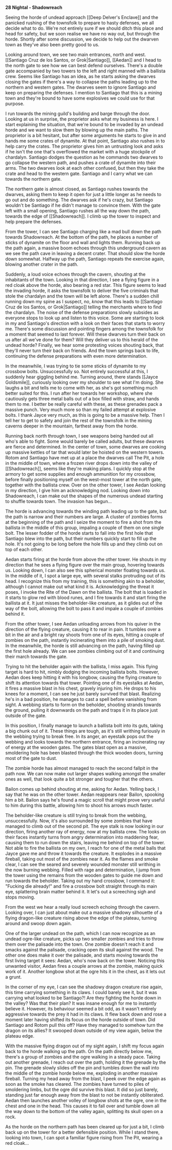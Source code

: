 **28 Nightal - Shadowreach**

Seeing the horde of undead approach [[Deep Delver's Enclave]] and the panicked rushing of the townsfolk to prepare to hasty defenses, we all decide what to do. We're not entirely sure if we should ditch this place and head for safety, but we soon realise we have no way out, but through the horde. Shortly after some discussion, we decide to help out the dwarven town as they've also been pretty good to us.

Looking around town, we see two main entrances, north and west. [[Santiago Cruz de los Santos, or Grok|Santiago]], [[Aedan]] and I head to the north gate to see how we can best defend ourselves. There's a double gate accompanied by two towers to the left and right manned with a ballista crew. Seems like Santiago has an idea, as he starts asking the dwarves closing the gates if there's a way to collapse the paths leading up to the northern and western gates. The dwarves seem to ignore Santiago and keep on preparing the defenses. I mention to Santiago that this is a mining town and they're bound to have some explosives we could use for that purpose.

I run towards the mining guild's building and barge through the door. Looking at us in surprise, the proprietor asks what my business is here. I start explaining the situation, that we're bound to be invaded by an undead horde and we want to slow them by blowing up the main paths. The proprietor is a bit hesitant, but after some arguments he starts to give in and hands me some crates of dynamite. At that point, Santiago also rushes in to help carry the crates. The proprietor gives him an untrusting look and asks if he isn't the one that's overflowed the market with a huge stockpile of chardalyn. Santiago dodges the question as he commands two dwarves to go collapse the western path, and pushes a crate of dynamite into their arms. The two dwarves look at each other confused, but then they take the crate and head to the western gate. Santiago and I carry what we can towards the northern gate.

The northern gate is almost closed, as Santiago rushes towards the dwarves, asking them to keep it open for just a little longer as he needs to go out and do something. The dwarves ask if he's crazy, but Santiago wouldn't be Santiago if he didn't manage to convince them. With the gate left with a small opening, Santiago rushes all the way down the path, towards the edge of [[Shadowreach]]. I climb up the tower to inspect and help prepare the defenses. 

From the tower, I can see Santiago charging like a mad bull down the path towards Shadowreach. At the bottom of the path, he places a number of sticks of dynamite on the floor and wall and lights them. Running back up the path again, a massive boom echoes through this underground cavern as we see the path cave in leaving a decent crater. That should slow the horde down somewhat. Halfway up the path, Santiago repeats the exercise again, blowing another crater in the path.

Suddenly, a loud voice echoes through the cavern, shouting at the inhabitants of the town. Looking in that direction, I see a flying figure in a red cloak above the horde, also bearing a red star. This figure seems to lead the invading horde, it asks the townsfolk to deliver the five criminals that stole the chardalyn and the town will be left alone. There's a sudden chill running down my spine as I suspect, no, _know_ that this leads to [[Santiago Cruz de los Santos, or Grok|Santiago]] telling the merchants where to find the chardalyn. The noise of the defense preparations slowly subsides as everyone stops to look up and listen to this voice. Some are starting to look in my and Santiago's direction with a look on their faces that starts to worry me. There's some discussion and pointing fingers among the townsfolk for a moment that seemed to last forever. Will these dwarves turn their back on us after all we've done for them? Will they deliver us to this herald of the undead horde? Finally, we hear some protesting voices shouting back, that they'll never turn their back on friends. And the town springs back to life, continuing the defense preparations with even more determination.

In the meanwhile, I was trying to tie some sticks of dynamite to my crossbow bolts. Unsuccessfully so. Not entirely successful at this, I suddenly hear giggling behind me. Turning around, there stands [[Jayce Goldsmile]], curiously looking over my shoulder to see what I'm doing. She laughs a bit and tells me to come with her, as she's got something much better suited for this. I run after her towards her workshop, where she cautiously gets three metal balls out of a box filled with straw, and hands them to me. I better be really careful with these, as these grenades pack a massive punch. Very much more so than my failed attempt at explosive bolts. I thank Jayce very much, as this is going to be a massive help. Then I tell her to get to safety and join the rest of the townsfolk in the mining caverns deeper in the mountain, farthest away from the horde.

Running back north through town, I see weapons being handed out all who's able to fight. Some would barely be called adults, but these dwarves are fierce and determined. In the center of town, some dwarves are cooking up massive kettles of tar that would later be hoisted on the western towers. Rotom and Santiago have met up at a place the dwarves call The Pit, a hole in the middle of town, where a frozen river drops down into the valley of [[Shadowreach]], seems like they're making plans. I quickly stop at the armory to get some supplies and enough ammunition for my crossbow, before finally positioning myself on the west-most tower at the north gate, together with the ballista crew. Over on the other tower, I see Aedan looking in my direction, I give him an acknowledging nod. Looking down into Shadowreach, I can make out the shapes of the numerous undead starting to shuffle towards town. The invasion has begun...

The horde is advancing towards the winding path leading up to the gate, but the path is narrow and their numbers are large. A cluster of zombies forms at the beginning of the path and I seize the moment to fire a shot from the ballista in the middle of this group, impaling a couple of them on one single bolt. The lesser fodder of the horde starts to fall into the first hole that Santiago blew into the path, but their numbers quickly start to fill up the hole. It's not going to be long before the hole fills up and they climb out on top of each other.

Aedan starts firing at the horde from above the other tower. He shouts in my direction that he sees a flying figure over the main group, hovering towards us. Looking down, I can also see this spherical monster floating towards us. In the middle of it, I spot a large eye, with several stalks protruding out of its head. I recognize this from my training, this is something akin to a beholder, although I cannot make out what kind it is. Acknowledging the threat it poses, I invoke the Rite of the Dawn on the ballista. The bolt that is loaded in it starts to glow red with blood runes, and I fire towards it and start firing the ballista at it. It just misses the beholder-like creature, as it glides out of the way of the bolt, allowing the bolt to pass it and impale a couple of zombies behind it.

From the other tower, I see Aedan unloading arrows from his quiver in the direction of the flying creature, causing it to rear in pain. It tumbles over a bit in the air and a bright ray shoots from one of its eyes, hitting a couple of zombies on the path, instantly incinerating them into a pile of smoking dust. In the meanwhile, the horde is still advancing on the path, having filled up the first hole already. We can see zombies climbing out of it and continuing their march towards the gate.

Trying to hit the beholder again with the ballista, I miss again. This flying target is hard to hit, nimbly dodging the incoming ballista bolts. However, Aedan does keep hitting it with his longbow, causing the flying creature to shift its attention towards that tower. Pointing one of its eyestalks at Aedan, it fires a massive blast in his chest, gravely injuring him. He drops to his knees for a moment, I can see he just barely survived that blast. Realizing he's in a bad position, he manages to cast a spell before vanishing from sight. A webbing starts to form on the beholder, shooting strands towards the ground, pulling it downwards on the path and traps it in its place just outside of the gate.

In this position, I finally manage to launch a ballista bolt into its guts, taking a big chunk out of it. These things are tough, as it's still writhing furiously in the webbing trying to break free. In its anger, an eyestalk pops out the webbing and looks towards the northern entrance, firing an incinerating ray of energy at the wooden gates. The gates blast open as a massive, smoldering hole has been blasted through the thick wooden doors, turning most of the gate to dust.

The zombie horde has almost managed to reach the second fallpit in the path now. We can now make out larger shapes walking amongst the smaller ones as well, that look quite a bit stronger and tougher that the others.

Bailon comes up behind shouting at me, asking for Aedan. Yelling back, I say that he was on the other tower. Aedan reappears near Bailon, spooking him a bit. Bailon says he's found a magic scroll that might prove very useful to him during this battle, allowing him to shoot his arrows much faster.

The beholder-like creature is still trying to break from the webbing, unsuccessfully. Now, it's also surrounded by some zombies that have managed to climb out of the second pit. The eye stalk is now looking in our direction, firing another ray of energy, now at my ballista crew. The looks on their faces instantly turns from angry determination into maddening fear, causing them to run down the stairs, leaving me behind on top of the tower. Not able to fire the ballista on my own, I reach for one of the metal balls that Jayce gave me and throw it towards the creature. It explodes in a massive fireball, taking out most of the zombies near it. As the flames and smoke clear, I can see the seared and severely wounded monster still writhing in the now burning webbing. Filled with rage and determination, I jump from the tower using the remains from the wooden gates to guide me down and run towards the beholder. Taking out my hand crossbow, I command it: "Fucking die already!" and fire a crossbow bolt straight through its main eye, splattering brain matter behind it. It let's out a screeching sigh and stops moving.

From the west we hear a really loud screech echoing through the cavern. Looking over, I can just about make out a massive shadowy silhouette of a flying dragon-like creature rising above the edge of the plateau, turning around and swoop down again.

One of the larger undead on the path, which I can now recognize as an undead ogre-like creature, picks up two smaller zombies and tries to throw them over the palisade into the town. One zombie doesn't reach it and smacks against the palisade, cracking open its skull against the wood. The other one does make it over the palisade, and starts moving towards the first living target it sees: Aedan, who's now back on the tower. Noticing this unwanted visitor, Aedan fires a couple arrows at the zombie, making quick work of it. Another longbow shot at the ogre hits it in the chest, as it lets out a grunt.

In the corner of my eye, I can see the shadowy dragon creature rise again, this time carrying something in its claws. I could barely see it, but it was carrying what looked to be Santiago?! Are they fighting the horde down in the valley? Was that their plan? It was insane enough for me to instantly believe it. However, its behaviour seemed a bit odd, as it wasn't entirely aggressive towards the prey it had in its claws. It flew back down and rose a moment later having shifted its focus on the horde outside of town. Did Santiago and Rotom pull this off? Have they managed to somehow turn the dragon on its allies? It swooped down outside of my view again, below the plateau edge.

With the massive flying dragon out of my sight again, I shift my focus again back to the horde walking up the path. On the path directly below me, there's a group of zombies and the ogre walking in a steady pace. Taking out another grenade, I reach out over the path, holding it the grenade by the pin. The grenade slowly slides off the pin and tumbles down the wall into the middle of the zombie horde below me, exploding in another massive fireball. Turning my head away from the blast, I peek over the edge again as soon as the smoke has cleared. The zombies have turned to piles of smoldering limbs, but the ogre did survive this blast. It did so just barely, standing just far enough away from the blast to not be instantly obliterated. Aedan then launches another volley of longbow shots at the ogre, one in the chest and one in the head. This causes it to fall over and tumble down all the way down to the bottom of the valley again, splitting its skull open on a rock.

As the horde on the northern path has been cleared up for just a bit, I climb back up on the tower for a better defensible position. While I stand there, looking into town, I can spot a familiar figure rising from The Pit, wearing a red cloak...